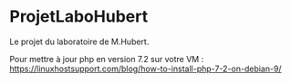 # ProjetLaboHubert
Le projet du laboratoire de M.Hubert.

Pour mettre à jour php en version 7.2 sur votre VM :
https://linuxhostsupport.com/blog/how-to-install-php-7-2-on-debian-9/
